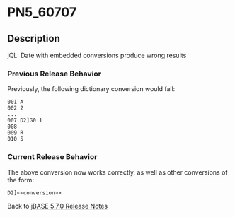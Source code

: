 # PN5_60707

<PageHeader />

## Description

jQL: Date with embedded conversions produce wrong results

### Previous Release Behavior

Previously, the following dictionary conversion would fail:

```
001 A
002 2
...
007 D2]G0 1
008
009 R
010 5
```

### Current Release Behavior

The above conversion now works correctly, as well as other conversions of the form:

```
D2]<<conversion>>
```

Back to [jBASE 5.7.0 Release Notes](./../README.md)
  
<PageFooter />
